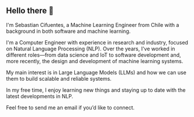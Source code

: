 ## Hello there 👋

<!--
**sebcif/sebcif** is a ✨ _special_ ✨ repository because its `README.md` (this file) appears on your GitHub profile.

Here are some ideas to get you started:

- 🔭 I’m currently working on ...
- 🌱 I’m currently learning ...
- 👯 I’m looking to collaborate on ...
- 🤔 I’m looking for help with ...
- 💬 Ask me about ...
- 📫 How to reach me: ...
- 😄 Pronouns: ...
- ⚡ Fun fact: ...
-->
I'm Sebastian Cifuentes, a Machine Learning Engineer from Chile with a background in both software and machine learning.

I'm a Computer Engineer with experience in research and industry, focused on Natural Language Processing (NLP). Over the years, I've worked in different roles—from data science and IoT to software development and, more recently, the design and development of machine learning systems.

My main interest is in Large Language Models (LLMs) and how we can use them to build scalable and reliable systems.

In my free time, I enjoy learning new things and staying up to date with the latest developments in NLP.

Feel free to send me an email if you’d like to connect.
